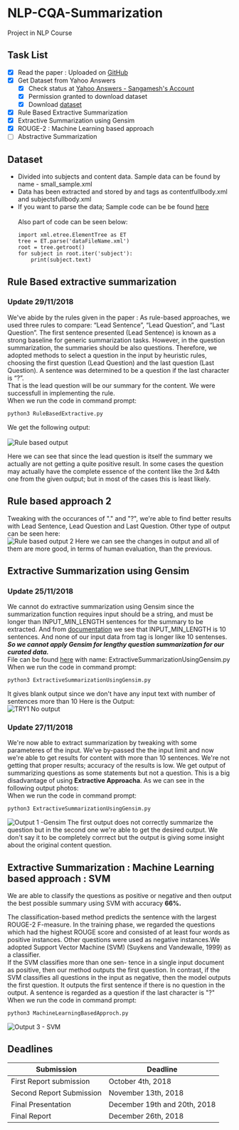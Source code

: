 # NLP-CQA-Summarization
Project in NLP Course


## Task List
- [x] Read the paper : Uploaded on [GitHub](https://github.com/sangamkotalwar/NLP-CQA-Summarization/blob/master/I17-1080.pdf)
- [x] Get Dataset from Yahoo Answers
  - [x] Check status at [Yahoo Answers - Sangamesh's Account](https://webscope.sandbox.yahoo.com/myrequests.php) 
  - [x] Permission granted to download dataset
  - [x] Download [dataset](https://drive.google.com/open?id=1QppmizkKt7NULxvyacwe-KbeMZxDscrf)
- [x] Rule Based Extractive Summarization
- [x] Extractive Summarization using Gensim
- [x] ROUGE-2 : Machine Learning based approach
- [ ] Abstractive Summarization

## Dataset 
* Divided into subjects and content data. Sample data can be found by name - small_sample.xml <br/>
* Data has been extracted and stored by <content> and <subject> tags as contentfullbody.xml and subjectsfullbody.xml 
* If you want to parse the data; Sample code can be be found [here](https://github.com/sangamkotalwar/NLP-CQA-Summarization/blob/master/ElementParsing.py)<br/><br/>
  Also part of code can be seen below:
  ```{python}
  import xml.etree.ElementTree as ET
  tree = ET.parse('dataFileName.xml')
  root = tree.getroot()
  for subject in root.iter('subject'):
      print(subject.text)
  ```

## Rule Based extractive summarization

### Update 29/11/2018

We've abide by the rules given in the paper : As rule-based approaches, we used three rules to compare: “Lead Sentence”, “Lead Question”, and “Last Question”. The first sentence presented (Lead Sentence) is known as a strong baseline for generic summarization tasks. However, in the question summarization, the summaries should be
also questions. Therefore, we adopted methods to select a question in the input by heuristic rules, choosing the first question (Lead Question) and the last question (Last Question). A sentence was determined to be a question if the last character is “?”.<br/>
That is the lead question will be our summary for the content. We were successfull in implementing the rule.<br/>
When we run the code in command prompt:
  ```python
  python3 RuleBasedExtractive.py
  ```
  We get the following output:<br/><br/>
  ![Rule based output](https://i.imgur.com/7XWYogk.jpg)
  
  Here we can see that since the lead question is itself the summary we actually are not getting a quite positive result. In some cases the question may actually have the complete essence of the content like the 3rd &4th one from the given output; but in most of the cases this is least likely.

## Rule based approach 2

  Tweaking with the occurances of "." and "?", we're able to find better results with Lead Sentence, Lead Question and Last Question. Other type of output can be seen here:<br/>
  ![Rule based output 2](https://i.imgur.com/OxQOqjV.png)
  Here we can see the changes in output and all of them are more good, in terms of human evaluation, than the previous.
  
## Extractive Summarization using Gensim

### Update 25/11/2018
We cannot do extractive summarization using Gensim since the summarization function requires input should be a string, and must be longer than INPUT_MIN_LENGTH sentences for the summary to be extracted. And from [documentation](https://github.com/summanlp/gensim/blob/develop/gensim/summarization/summarizer.py#L17) we see that INPUT_MIN_LENGTH is 10 sentences. And none of our input data from <content> tag is longer like 10 sentenses. <b><i>So we cannot apply Gensim for lengthy question summarization for our curated data.</i></b>
<br/>File can be found [here](https://github.com/sangamkotalwar/NLP-CQA-Summarization/blob/master/ExtractiveSummarizationUsingGensim.py) with name: ExtractiveSummarizationUsingGensim.py
<br/>When we run the code in command prompt:
  ```python
  python3 ExtractiveSummarizationUsingGensim.py
  ```
  It gives blank output since we don't have any input text with number of sentences more than 10
  Here is the Output:<br/>
  ![TRY1 No output](https://i.imgur.com/KTlPJMv.jpg?1)
  
### Update 27/11/2018
We're now able to extract summarization by tweaking with some parameteres of the input. We've by-passed the the input limit and now we're able to get results for content with more than 10 sentences. We're not getting that proper results; accuracy of the results is low. We get output of summarizing questions as some statements but not a question. This is a big disadvantage of using <b> Extractive Approacha</b>. As we can see in the following output photos:
<br/>When we run the code in command prompt:
  ```python
  python3 ExtractiveSummarizationUsingGensim.py
  ```
  ![Output 1 -Gensim](https://i.imgur.com/jMNr438.jpg?1)
  The first output does not correctly summarize the question but in the second one we're able to get the desired output. We don't say it to be completely corrrect but the output is giving some insight about the original content question. 

## Extractive Summarization : Machine Learning based approach : SVM
We are able to classify the questions as positive or negative and then output the best possible summary using SVM with accuracy <b>66%.</b> <br/>

The classification-based method predicts the sentence with the largest ROUGE-2 F-measure. In the training phase, we regarded the questions which had the highest ROUGE score and consisted of at least four words as positive instances. Other questions were used as negative instances.We adopted Support Vector Machine
(SVM) (Suykens and Vandewalle, 1999) as a classifier.
<br/>
If the SVM classifies more than one sen- tence in a single input document as positive, then our method outputs the first question. In contrast, if the SVM classifies all questions in the input as negative, then the model outputs the first question. It outputs the first sentence if there is no question in the output. A sentence is regarded as a question if the last character is "?"
<br/>When we run the code in command prompt:
  ```python
  python3 MachineLearningBasedApproch.py
  ```
  ![Output 3 - SVM](https://i.imgur.com/9gbUYuN.png)


## Deadlines
Submission | Deadline
-------|---------
First Report submission | October 4th, 2018
Second Report Submission | November 13th, 2018
Final Presentation | December 19th and 20th, 2018
Final Report | December 26th, 2018
